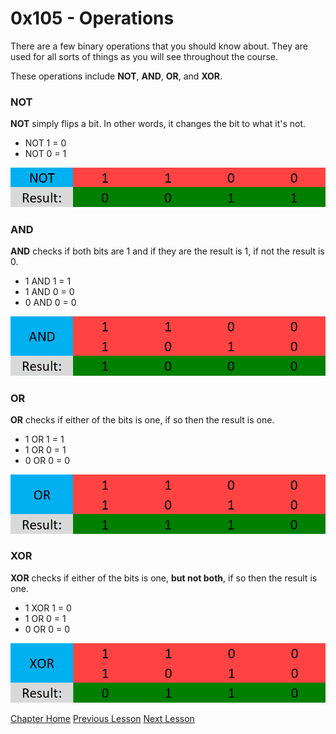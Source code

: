 # 0x105 - Operations
There are a few binary operations that you should know about. They are used for all sorts of things as you will see throughout the course.

These operations include **NOT**, **AND**, **OR**, and **XOR**.

### NOT
**NOT** simply flips a bit. In other words, it changes the bit to what it's not.  
* NOT 1 = 0
* NOT 0 = 1
<p align="center">
  <img src="[ignore]/BONot.png">
</p>

### AND
**AND** checks if both bits are 1 and if they are the result is 1, if not the result is 0.
* 1 AND 1 = 1
* 1 AND 0 = 0
* 0 AND 0 = 0
<p align="center">
  <img src="[ignore]/BOAnd.png">
</p>

### OR
**OR** checks if either of the bits is one, if so then the result is one.
* 1 OR 1 = 1
* 1 OR 0 = 1
* 0 OR 0 = 0
<p align="center">
  <img src="[ignore]/BOOr.png">
</p>

### XOR
**XOR** checks if either of the bits is one, **but not both**, if so then the result is one.
* 1 XOR 1 = 0
* 1 OR 0 = 1
* 0 OR 0 = 0
<p align="center">
  <img src="[ignore]/BOXor.png">
</p>

[Chapter Home](0x100-BinaryBasics.md)
[Previous Lesson](0x104-ProgrammingLanguages.md)
[Next Lesson](0x106-Mindset.md)